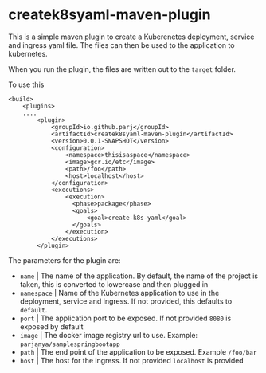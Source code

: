 # createk8syaml-maven-plugin

This is a simple maven plugin to create a Kuberenetes deployment, service and ingress yaml file. The files can then be used to the application to kubernetes.

When you run the plugin, the files are written out to the `target` folder.

To use this

    <build>
        <plugins>
        ....
            <plugin>
                <groupId>io.github.parj</groupId>
                <artifactId>createk8syaml-maven-plugin</artifactId>
                <version>0.0.1-SNAPSHOT</version>
                <configuration>
                    <namespace>thisisaspace</namespace>
                    <image>gcr.io/etc</image>
                    <path>/foo</path>
                    <host>localhost</host>
                </configuration>
                <executions>
                    <execution>
                      <phase>package</phase>
                      <goals>
                          <goal>create-k8s-yaml</goal>
                      </goals>
                    </execution>
                </executions>
            </plugin>


The parameters for the plugin are:

* `name` | The name of the application. By default, the name of the project is taken, this is converted to lowercase and then plugged in
* `namespace` | Name of the Kubernetes application to use in the deployment, service and ingress. If not provided, this defaults to `default`.
* `port` | The application port to be exposed. If not provided `8080` is exposed by default
* `image` |  The docker image registry url to use. Example: `parjanya/samplespringbootapp`
* `path` | The end point of the application to be exposed. Example `/foo/bar`
*  `host` | The host for the ingress. If not provided `localhost` is provided
